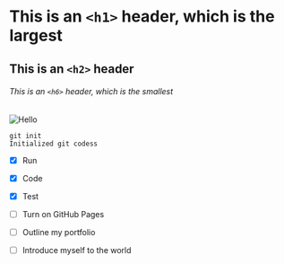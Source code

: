 # This is an `<h1>` header, which is the largest
## This is an `<h2>` header
###### This is an `<h6>` header, which is the smallest
![Hello](www.google.com/)

```
git init
Initialized git codess
```
- [x] Run
- [x] Code
- [x] Test

- [ ] Turn on GitHub Pages
- [ ] Outline my portfolio
- [ ] Introduce myself to the world 
